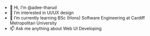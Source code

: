 - 👋 Hi, I’m @adee-tharud
- 👀 I’m interested in UI/UX design
- 🌱 I’m currently learning BSc (Hons) Software Engineering at Cardiff Metropolitan University
- 📫 Ask me anything about Web UI Developing

<!---
adee-tharud/adee-tharud is a ✨ special ✨ repository because its `README.md` (this file) appears on your GitHub profile.
You can click the Preview link to take a look at your changes.
--->
